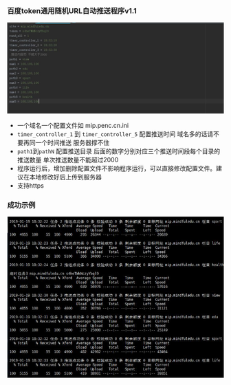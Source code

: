 ### 百度token通用随机URL自动推送程序v1.1
![avatar](url/img/config.jpg)
* 一个域名一个配置文件如 mip.penc.cn.ini
* <code>timer_controller_1</code> 到 <code>timer_controller_5</code> 配置推送时间 域名多的话请不要再同一个时间推送 服务器撑不住
* <code>path1</code>到<code>pathN</code> 配置推送目录 后面的数字分别对应三个推送时间段每个目录的推送数量 单次推送数量不能超过2000
* 程序运行后，增加删除配置文件不影响程序运行，可以直接修改配置文件。建议在本地修改好后上传到服务器
* 支持https
### 成功示例
![avatar](url/img/show.jpg)
